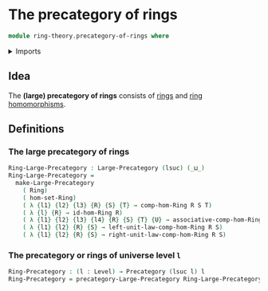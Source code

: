 # The precategory of rings

```agda
module ring-theory.precategory-of-rings where
```

<details><summary>Imports</summary>

```agda
open import category-theory.large-precategories
open import category-theory.precategories

open import foundation.strictly-involutive-identity-types
open import foundation.universe-levels

open import ring-theory.homomorphisms-rings
open import ring-theory.rings
```

</details>

## Idea

The **(large) precategory of rings** consists of [rings](ring-theory.rings.md)
and [ring homomorphisms](ring-theory.homomorphisms-rings.md).

## Definitions

### The large precategory of rings

```agda
Ring-Large-Precategory : Large-Precategory (lsuc) (_⊔_)
Ring-Large-Precategory =
  make-Large-Precategory
    ( Ring)
    ( hom-set-Ring)
    ( λ {l1} {l2} {l3} {R} {S} {T} → comp-hom-Ring R S T)
    ( λ {l} {R} → id-hom-Ring R)
    ( λ {l1} {l2} {l3} {l4} {R} {S} {T} {U} → associative-comp-hom-Ring R S T U)
    ( λ {l1} {l2} {R} {S} → left-unit-law-comp-hom-Ring R S)
    ( λ {l1} {l2} {R} {S} → right-unit-law-comp-hom-Ring R S)
```

### The precategory or rings of universe level `l`

```agda
Ring-Precategory : (l : Level) → Precategory (lsuc l) l
Ring-Precategory = precategory-Large-Precategory Ring-Large-Precategory
```
